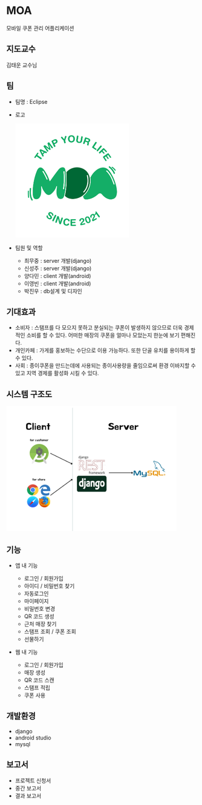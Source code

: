 # MOA
모바일 쿠폰 관리 어플리케이션

## 지도교수
김태운 교수님

## 팀
- 팀명 : Eclipse      
- 로고 
     
   <img src="/img/MOA_Logo.png" width="300" height="300">
- 팀원 및 역할 
  - 최무중 : server 개발(django) 
  - 신성주 : server 개발(django)
  - 양다민 : client 개발(android)
  - 이영빈 : client 개발(android)
  - 박진우 : db설계 및 디자인

## 기대효과
 - 소비자 : 스탬프를 다 모으지 못하고 분실되는 쿠폰이 발생하지 않으므로 더욱 경제적인 소비를 할 수 있다. 어떠한 매장의 쿠폰을 얼마나 모았는지 한눈에 보기 편해진다.
 - 개인카페 : 가게를 홍보하는 수단으로 이용 가능하다. 또한 단골 유치를 용이하게 할 수 있다.
 - 사회 : 종이쿠폰을 만드는데에 사용되는 종이사용량을 줄임으로써 환경 이바지할 수 있고 지역 경제를 활성화 시킬 수 있다.

## 시스템 구조도

   <img src="/img/structure.png" width="450" height="330">
   
## 기능
- 앱 내 기능
  - 로그인 / 회원가입
  - 아이디 / 비밀번호 찾기
  - 자동로그인
  - 마이페이지
  - 비밀번호 변경
  - QR 코드 생성
  - 근처 매장 찾기
  - 스탬프 조회 / 쿠폰 조회
  - 선물하기


- 웹 내 기능
  - 로그인 / 회원가입
  - 매장 생성
  - QR 코드 스캔
  - 스탬프 적립
  - 쿠폰 사용

## 개발환경
- django
- android studio
- mysql

## 보고서 
- 프로젝트 신청서
- 중간 보고서
- 결과 보고서

